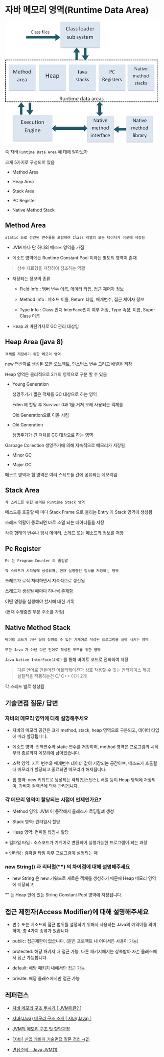 # 자바 메모리 영역(Runtime Data Area)

![그림](/study/pic/JVM-memory-structure1.png)

즉 자바 `Runtime Data Area` 에 대해 알아보자

크게 5가지로 구성되어 있음

- Method Area

- Heap Area

- Stack Area

- PC Register

- Native Method Stack

## Method Area

    static 으로 선언된 변수들을 포함하여 Class 레벨의 모든 데이터가 이곳에 저장됨

- JVM 마다 단 하나의 메소드 영역을 가짐

- 메소드 영역에는 Runtime Constant Pool 이라는 별도의 영역이 존재

> 상수 자료형을 저장하여 참조하는 역활

- 저장되는 정보의 종류

  - Field Info : 멤버 변수 이름, 데이터 타입, 접근 제어자 정보

  - Method Info : 메소드 이름, Return 타입, 매개변수, 접근 제어자 정보

  - Type Info : Class 인지 InterFace인지 여부 저장, Type 속성, 이름, Super Class 이름

- Heap 과 마찬가지로 GC 관리 대상임

## Heap Area (java 8)

    객체를 저장하기 위한 메모리 영역

new 연산자로 생성된 모든 오브젝트, 인스턴스 변수 그리고 배열을 저장

Heap 영역은 물리적으로 2개의 영역으로 구분 할 수 있음

- Young Generation

  생명주기가 짧은 객체를 GC 대상으로 하는 영역

  Eden 에 할당 후 Survivor 0과 1을 거쳐 오래 사용되는 객체를

  Old Generation으로 이동 시킴

- Old Generation

  생명주기가 긴 객체를 GC 대상으로 하는 영역

Garbage Collection 생명주기에 의해 지속적으로 메모리가 저장됨

- Minor GC

- Major GC

메소드 영역과 힙 영역은 여러 스레드들 간에 공유되는 메모리임

## Stack Area

    각 스레드를 위한 분리된 Runtime Stack 영역

메소드를 호출할 때 마다 Stack Frame 으로 불리는 Entry 가 Stack 영역에 생성됨

스레드 역활이 종료되면 바로 소멸 되는 데이터들을 저장

각종 형태의 변수나 임시 데이터, 스레드 또는 메소드의 정보를 저장

## Pc Register

    Pc 는 Program Counter 의 줄임말

    각 스레드가 시작될때 생성되며, 현재 실행중인 정보를 저장하는 영역

쓰레드가 로직 처리하면서 지속적으로 갱신됨

쓰레드가 생성될 때마다 하나씩 존재함

어떤 명령을 실행해야 할지에 대한 기록

(현재 수행중인 부분 주소를 가짐)

## Native Method Stack

    바이트 코드가 아닌 실제 실행할 수 있는 기계어로 작성된 프로그램을 실행 시키는 영역

    또한 Java 가 아닌 다른 언어로 작성된 코드를 위한 영역

`Java Native InterFace(JNI)` 를 통해 바이트 코드로 전화하여 저장

> 다른 언어로 만들어진 어플리케이션과 상호 작용할 수 잇는 인터페이스 제공 <br>
> 실질적을 작동하는건 C/ C++ 이거 2개

각 스레드 별로 생성됨

## 기술면접 질문/ 답변

### 자바의 메모리 영역에 대해 설명해주세요

- 자바의 메모리 공간은 크게 method, stack, heap 영역으로 구분되고, 데이터 타입에 따라 할당됩니다.

- 메소드 영역: 전역변수와 static 변수를 저장하며, method 영역은 프로그램의 시작부터 종료까지 메모리에 남아있습니다.

- 스택 영역: 지역 변수와 매개변수 데이터 값이 저장되는 공간이며, 메소드가 호출될때 메모리가 할당되고 종료되면 메모리가 해제됩니다.

- 힙 영역: new 키워드로 생성되는 객체(인스턴스), 배열 등이 Heap 영억에 저장되며, 가비지 컬렉션에 의해 관리됩니다.

### 각 메모리 영역이 할당되는 시점이 언제인가요?

- Method 영역: JVM 이 동작해서 클래스가 로딩될떄 생성

- Stack 영역: 런타임시 할당

- Heap 영역: 컴파일 타임시 할당

※ 컴파일 타임 : 소스코드가 기계어로 변환되어 실행가능한 프로그램이 되는 과정

※ 런타임 : 컴파일 타임 이후 프로그램이 실행되는 때

### new String() 과 리터럴("") 의 차이점에 대해 설명해주세요

- new String 은 new 키워드로 새로운 객체를 생성하기 때문에 Heap 메모리 영역에 저장되고,

"" 는 Heap 안에 있는 String Constant Pool 영역에 저장됩니다.

## 접근 제한자(Access Modifier)에 대해 설명해주세요

- 변수 또는 메소드의 접근 범위를 설정하기 위해서 사용하는 Java의 예약어를 의미하며, 총 4가지 종류가 있습니다.

- public: 접근제한이 없습니다. (같은 프로젝트 내 어디서든 사용이 가능)

- protected: 해당 패키지 내 접근 가능, 다른 패키지에서는 상속받아 자손 클래스에서 접근 가능합니다.

- default: 해당 패키지 내에서만 접근 가능

- private: 해당 클래스에서만 접근 가능

## 레퍼런스

- [자바 메모리 구조 뿌시기 [ JVM이란? ]](https://www.youtube.com/watch?v=AWXPnMDZ9I0&t=199s)

- [자바(Java) 메모리 구조 소개 [ 자바(Java) ]](https://www.youtube.com/watch?v=zta7kVTVkuk&t=29s)

- [JVM의 메모리 구조 및 할당과정](https://inspirit941.tistory.com/294)

- [[자바] 신입 개발자 기술면접 질문 정리 -(2)](https://velog.io/@jyyoun1022/자바-신입-개발자-기술면접-질문-정리-2)

- [면접준비 - Java JVM(1)](https://kkminseok.github.io/posts/TIL0928/)
